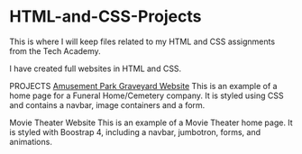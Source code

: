 # HTML-and-CSS-Projects
This is where I will keep files related to my HTML and CSS assignments from the Tech Academy.

I have created full websites in HTML and CSS.

PROJECTS
[Amusement Park Graveyard Website](https://github.com/emilyallen3/HTML-and-CSS-Projects/tree/main/Basic_HTML_and_CSS/Website_Project)
  This is an example of a home page for a Funeral Home/Cemetery company. It is styled using CSS and contains a navbar, image containers and a form.
  
Movie Theater Website
  This is an example of a Movie Theater home page. It is styled with Boostrap 4, including a navbar, jumbotron, forms, and animations.
